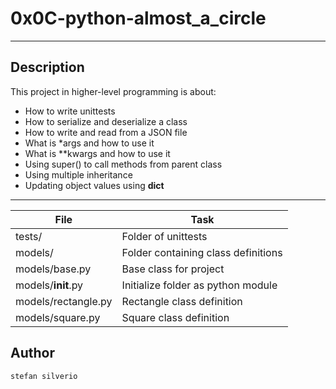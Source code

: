 # 0x0C-python-almost_a_circle
---
## Description

This project in higher-level programming is about:
* How to write unittests
* How to serialize and deserialize a class
* How to write and read from a JSON file
* What is *args and how to use it
* What is **kwargs and how to use it
* Using super() to call methods from parent class
* Using multiple inheritance
* Updating object values using __dict__

---
File|Task
---|---
tests/ | Folder of unittests
models/ | Folder containing class definitions
models/base.py | Base class for project
models/__init__.py | Initialize folder as python module
models/rectangle.py | Rectangle class definition
models/square.py | Square class definition

## Author
`stefan silverio`